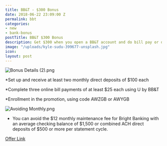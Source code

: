 ```yaml
---
title: BB&T - $300 Bonus
date: 2018-06-22 23:09:00 Z
permalink: bbt
categories:
- new
- bank-bonus
postTitle: BB&T $300 Bonus
description: Get $300 when you open a BB&T account and do bill pay or direct deposit
image: "/uploads/kyle-sudu-399677-unsplash.jpg"
icon: 
layout: post
---
```


![Bonus Details (2).png](/uploads/Bonus%20Details%20(2).png)

\*Set up and receive at least two monthly direct deposits of $100 each

\*Complete three online bill payments of at least $25 each using U by BB&T

\*Enrollment in the promotion, using code AWZGB or AWYGB

![Avoiding Monthly.png](/uploads/Avoiding%20Monthly.png)

* You can avoid the $12 monthly maintenance fee for Bright Banking with an average checking balance of $1,500 or combined ACH direct deposits of $500 or more per statement cycle.

[Offer Link](https://www.bbt.com/sites/bbtdotcom/sp/personalchecking/1905/ppc/brightbanking/300/default.html?CampIDMaj=AWZ&CampIDMin=GB&ReferralSource=IL&cmpid=ddahh_psm_exp_awzgb201905003)

